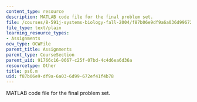 ```yaml
---
content_type: resource
description: MATLAB code file for the final problem set.
file: /courses/8-591j-systems-biology-fall-2004/f87b06e9df9a6a036d99672ef41f4b78_ps6.m
file_type: text/plain
learning_resource_types:
- Assignments
ocw_type: OCWFile
parent_title: Assignments
parent_type: CourseSection
parent_uid: 91766c16-0667-c25f-07bd-4c4d6ea6d36a
resourcetype: Other
title: ps6.m
uid: f87b06e9-df9a-6a03-6d99-672ef41f4b78
---
```

MATLAB code file for the final problem set.

